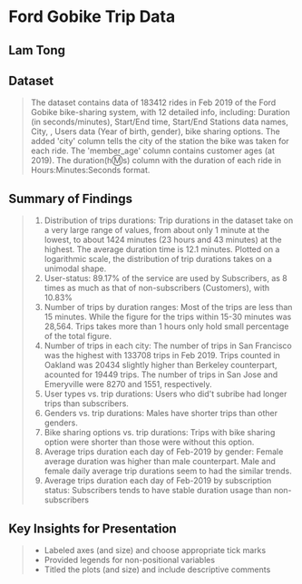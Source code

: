 # Ford Gobike Trip Data
## Lam Tong


## Dataset

> The dataset contains data of 183412 rides in Feb 2019 of the Ford Gobike bike-sharing system, with 12 detailed info, including: Duration (in seconds/minutes), Start/End time, Start/End Stations data names, City, , Users data (Year of birth, gender), bike sharing options. The added 'city' column tells the city of the station the bike was taken for each ride. The 'member_age' column contains customer ages (at 2019). The duration(h:m:s) column with the duration of each ride in Hours:Minutes:Seconds format.

## Summary of Findings

> 1. Distribution of trips durations: Trip durations in the dataset take on a very large range of values, from about only 1 minute at the lowest, to about 1424 minutes (23 hours and 43 minutes) at the highest. The average duration time is 12.1 minutes. Plotted on a logarithmic scale, the distribution of trip durations takes on a unimodal shape.
> 2. User-status: 89.17% of the service are used by Subscribers, as 8 times as much as that of non-subscribers (Customers), with 10.83%
> 3. Number of trips by duration ranges: Most of the trips are less than 15 minutes. While the figure for the trips within 15-30 minutes was 28,564. Trips takes more than 1 hours only hold small percentage of the total figure.
> 4. Number of trips in each city: The number of trips in San Francisco was the highest with 133708 trips in Feb 2019. Trips counted in Oakland was 20434 slightly higher than Berkeley counterpart, acounted for 19449 trips. The number of trips in San Jose and Emeryville were 8270 and 1551, respectively.
> 5. User types vs. trip durations: Users who did't subribe had longer trips than subscribers.
> 6. Genders vs. trip durations: Males have shorter trips than other genders.
> 7. Bike sharing options vs. trip durations: Trips with bike sharing option were shorter than those were without this option.
> 8. Average trips duration each day of Feb-2019 by gender: Female average duration was higher than male counterpart. Male and female daily average trip durations seem to had the similar trends.
> 9. Average trips duration each day of Feb-2019 by subscription status: Subscribers tends to have stable duration usage than non-subscribers


## Key Insights for Presentation

> - Labeled axes (and size) and choose appropriate tick marks
> - Provided legends for non-positional variables
> - Titled the plots (and size) and include descriptive comments